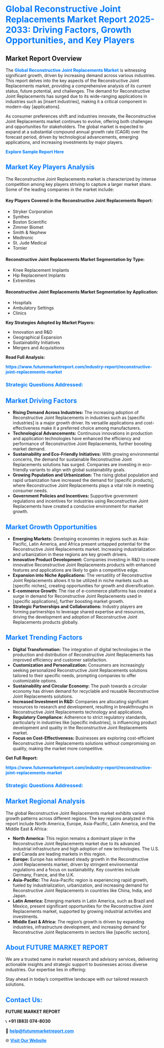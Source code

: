 <h1 style="color: #007BFF;">Global Reconstructive Joint Replacements Market Report 2025-2033: Driving Factors, Growth Opportunities, and Key Players</h1>

<section id="overview">
<h2>Market Report Overview</h2>
<p>The <a href="https://www.futuremarketreport.com/industry-report/reconstructive-joint-replacements-market" style="color: #007BFF; text-decoration: none;"><strong>Global Reconstructive Joint Replacements Market</strong></a> is witnessing significant growth, driven by increasing demand across various industries. This report delves into the key aspects of the Reconstructive Joint Replacements market, providing a comprehensive analysis of its current status, future potential, and challenges. The demand for Reconstructive Joint Replacements has surged due to its wide-ranging applications in industries such as [insert industries], making it a critical component in modern-day [applications].</p>
<p>As consumer preferences shift and industries innovate, the Reconstructive Joint Replacements market continues to evolve, offering both challenges and opportunities for stakeholders. The global market is expected to expand at a substantial compound annual growth rate (CAGR) over the forecast period, driven by technological advancements, emerging applications, and increasing investments by major players.</p>
</section>

<section id="overview">
<p><a href="https://www.futuremarketreport.com/request-sample/reportId=89982" style="color: #007BFF; text-decoration: none;"><strong>Explore Sample Report Here</strong></a></p>
</section>

<section id="key-players">
<h2 style="color: #007BFF;">Market Key Players Analysis</h2>
<p>The Reconstructive Joint Replacements market is characterized by intense competition among key players striving to capture a larger market share. Some of the leading companies in the market include:</p>
<h4>Key Players Covered in the Reconstructive Joint Replacements Report:</h4>
<ul><li>Stryker Corporation</li><li>Synthes</li><li>Boston Scientific</li><li>Zimmer Biomet</li><li>Smith &amp; Nephew</li><li>Medtronic</li><li>St. Jude Medical</li><li>Tornier</li></ul>
<h4>Reconstructive Joint Replacements Market Segmentation by Type:</h4>
<ul><li>Knee Replacement Implants</li><li>Hip Replacement Implants</li><li>Extremities</li></ul>

<h4>Reconstructive Joint Replacements Market Segmentation by Application:</h4>
<ul><li>Hospitals</li><li>Ambulatory Settings</li><li>Clinics</li></ul>
<p><strong>Key Strategies Adopted by Market Players:</strong></p>
<ul>
<li>Innovation and R&D</li>
<li>Geographical Expansion</li>
<li>Sustainability Initiatives</li>
<li>Mergers and Acquisitions</li>
</ul>
</section>

<section>
<p><strong>Read Full Analysis: </strong></p><a href="https://www.futuremarketreport.com/industry-report/reconstructive-joint-replacements-market" style="color: #007BFF; text-decoration: none;"><strong>https://www.futuremarketreport.com/industry-report/reconstructive-joint-replacements-market</strong></a>
<h3 style="color: #007BFF;">Strategic Questions Addressed:</h3>
</section>

<section id="driving-factors">
<h2 style="color: #007BFF;">Market Driving Factors</h2>
<ul>
<li><strong>Rising Demand Across Industries:</strong> The increasing adoption of Reconstructive Joint Replacements in industries such as [specific industries] is a major growth driver. Its versatile applications and cost-effectiveness make it a preferred choice among manufacturers.</li>
<li><strong>Technological Advancements:</strong> Continuous innovations in production and application technologies have enhanced the efficiency and performance of Reconstructive Joint Replacements, further boosting market demand.</li>
<li><strong>Sustainability and Eco-Friendly Initiatives:</strong> With growing environmental concerns, the demand for sustainable Reconstructive Joint Replacements solutions has surged. Companies are investing in eco-friendly variants to align with global sustainability goals.</li>
<li><strong>Growing Population and Urbanization:</strong> The rising global population and rapid urbanization have increased the demand for [specific products], where Reconstructive Joint Replacements plays a vital role in meeting consumer needs.</li>
<li><strong>Government Policies and Incentives:</strong> Supportive government regulations and incentives for industries using Reconstructive Joint Replacements have created a conducive environment for market growth.</li>
</ul>
</section>

<section id="growth-opportunities">
<h2 style="color: #007BFF;">Market Growth Opportunities</h2>
<ul>
<li><strong>Emerging Markets:</strong> Developing economies in regions such as Asia-Pacific, Latin America, and Africa present untapped potential for the Reconstructive Joint Replacements market. Increasing industrialization and urbanization in these regions are key growth drivers.</li>
<li><strong>Innovative Product Development:</strong> Companies investing in R&D to create innovative Reconstructive Joint Replacements products with enhanced features and applications are likely to gain a competitive edge.</li>
<li><strong>Expansion into Niche Applications:</strong> The versatility of Reconstructive Joint Replacements allows it to be utilized in niche markets such as [specific niches], creating opportunities for growth and diversification.</li>
<li><strong>E-commerce Growth:</strong> The rise of e-commerce platforms has created a surge in demand for Reconstructive Joint Replacements used in [specific applications], further boosting market growth.</li>
<li><strong>Strategic Partnerships and Collaborations:</strong> Industry players are forming partnerships to leverage shared expertise and resources, driving the development and adoption of Reconstructive Joint Replacements products globally.</li>
</ul>
</section>

<section id="trending-factors">
<h2 style="color: #007BFF;">Market Trending Factors</h2>
<ul>
<li><strong>Digital Transformation:</strong> The integration of digital technologies in the production and distribution of Reconstructive Joint Replacements has improved efficiency and customer satisfaction.</li>
<li><strong>Customization and Personalization:</strong> Consumers are increasingly seeking personalized Reconstructive Joint Replacements solutions tailored to their specific needs, prompting companies to offer customizable options.</li>
<li><strong>Sustainability and Circular Economy:</strong> The push towards a circular economy has driven demand for recyclable and reusable Reconstructive Joint Replacements solutions.</li>
<li><strong>Increased Investment in R&D:</strong> Companies are allocating significant resources to research and development, resulting in breakthroughs in Reconstructive Joint Replacements technology and applications.</li>
<li><strong>Regulatory Compliance:</strong> Adherence to strict regulatory standards, particularly in industries like [specific industries], is influencing product development and quality in the Reconstructive Joint Replacements market.</li>
<li><strong>Focus on Cost-Effectiveness:</strong> Businesses are exploring cost-efficient Reconstructive Joint Replacements solutions without compromising on quality, making the market more competitive.</li>
</ul>
</section>

<section>
<p><strong>Get Full Report: </strong></p><a href="https://www.futuremarketreport.com/industry-report/reconstructive-joint-replacements-market" style="color: #007BFF; text-decoration: none;"><strong>https://www.futuremarketreport.com/industry-report/reconstructive-joint-replacements-market</strong></a>
<h3 style="color: #007BFF;">Strategic Questions Addressed:</h3>
</section>


<section id="regional-analysis">
<h2 style="color: #007BFF;">Market Regional Analysis</h2>
<p>The global Reconstructive Joint Replacements market exhibits varied growth patterns across different regions. The key regions analyzed in this report include North America, Europe, Asia-Pacific, Latin America, and the Middle East & Africa:</p>
<ul>
<li><strong>North America:</strong> This region remains a dominant player in the Reconstructive Joint Replacements market due to its advanced industrial infrastructure and high adoption of new technologies. The U.S. and Canada are leading markets in this region.</li>
<li><strong>Europe:</strong> Europe has witnessed steady growth in the Reconstructive Joint Replacements market, driven by stringent environmental regulations and a focus on sustainability. Key countries include Germany, France, and the U.K.</li>
<li><strong>Asia-Pacific:</strong> The Asia-Pacific region is experiencing rapid growth, fueled by industrialization, urbanization, and increasing demand for Reconstructive Joint Replacements in countries like China, India, and Japan.</li>
<li><strong>Latin America:</strong> Emerging markets in Latin America, such as Brazil and Mexico, present significant opportunities for the Reconstructive Joint Replacements market, supported by growing industrial activities and investments.</li>
<li><strong>Middle East & Africa:</strong> The region’s growth is driven by expanding industries, infrastructure development, and increasing demand for Reconstructive Joint Replacements in sectors like [specific sectors].</li>
</ul>
</section>

<footer>
<h2 style="color: #007BFF;">About FUTURE MARKET REPORT</h2>
<p>We are a trusted name in market research and advisory services, delivering actionable insights and strategic support to businesses across diverse industries. Our expertise lies in offering:</p>

<p>Stay ahead in today’s competitive landscape with our tailored research solutions.</p>

<h2 style="color: #007BFF;">Contact Us:</h2>
<p><strong>FUTURE MARKET REPORT</strong></p>
<p>📞 <strong>+91 (883) 074-8030</strong></p>
<p>📧 <strong><a href="mailto:help@futuremarketreport.com" style="color: #007BFF;">help@futuremarketreport.com</a></strong></p>
<p>🌐 <strong><a href="https://www.futuremarketreport.com/" style="color: #007BFF;">Visit Our Website</a></strong></p>
</footer>